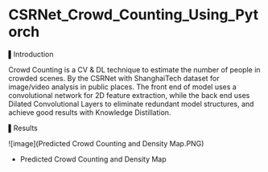 # CSRNet_Crowd_Counting_Using_Pytorch

▌Introduction

Crowd Counting is a CV & DL technique to estimate the number of people in crowded scenes. By the CSRNet with ShanghaiTech dataset for image/video analysis in public places. The front end of model uses a convolutional network for 2D feature extraction, while the back end uses Dilated Convolutional Layers to eliminate redundant model structures, and achieve good results with Knowledge Distillation.

▌Results


  ![image](Predicted Crowd Counting and Density Map.PNG)   
 
  * Predicted Crowd Counting and Density Map
